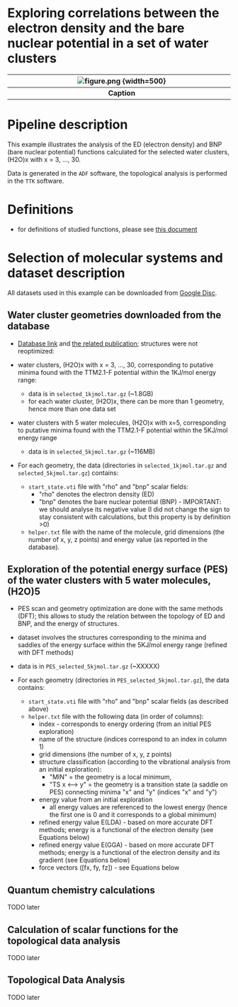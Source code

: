 # Exploring correlations between the electron density and the bare nuclear potential in a set of water clusters

| ![figure.png](screenshots/EXAMPLE/figure.png) {width=500}|
|:-:|
|<div style="width:500px"><b>Caption</b></div>|



# Pipeline description

This example illustrates the analysis of the ED (electron density) and BNP (bare nuclear potential) functions calculated for the selected water clusters, (H2O)x with x = 3, ..., 30.

Data is generated in the `ADF` software, the topological analysis is performed in the `TTK` software.


# Definitions

* for definitions of studied functions, please see [this document](definitions.md)


# Selection of molecular systems and dataset description

All datasets used in this example can be downloaded from [Google Disc](https://drive.google.com/drive/u/2/folders/1P1xhseed2snQC7HzYXxu5aY2XLeglGsQ).

## Water cluster geometries downloaded from the database

* [Database link](https://sites.uw.edu/wdbase/) and [the related publication](https://doi.org/10.1063/1.5128378); structures were not reoptimized:

* water clusters, (H2O)x with x = 3, ..., 30, corresponding to putative minima found with the TTM2.1-F potential within the 1KJ/mol energy range:
  * data is in `selected_1kjmol.tar.gz` (~1.8GB)
  * for each water cluster, (H2O)x, there can be more than 1 geometry, hence more than one data set

* water clusters with 5 water molecules, (H2O)x with x=5, corresponding to putative minima found with the TTM2.1-F potential within the 5KJ/mol energy range
  * data is in `selected_5kjmol.tar.gz` (~116MB)

* For each geometry, the data (directories in `selected_1kjmol.tar.gz` and `selected_5kjmol.tar.gz`) contains:
  * `start_state.vti` file with "rho" and "bnp" scalar fields:
    * "rho" denotes the electron density (ED)
    * "bnp" denotes the bare nuclear potential (BNP) - IMPORTANT: we should analyse its negative value (I did not change the sign to stay consistent with calculations, but this property is by definition >0)
  * `helper.txt` file with the name of the molecule, grid dimensions (the number of x, y, z points) and energy value (as reported in the database).


## Exploration of the potential energy surface (PES) of the water clusters with 5 water molecules, (H2O)5

* PES scan and geometry optimization are done with the same methods (DFT); this allows to study the relation between the topology of ED and BNP, and the energy of structures.

* dataset involves the structures corresponding to the minima and saddles of the energy surface within the 5KJ/mol energy range (refined with DFT methods)
* data is in `PES_selected_5kjmol.tar.gz` (~XXXXX)
* For each geometry (directories in `PES_selected_5kjmol.tar.gz`), the data contains:
  * `start_state.vti` file with "rho" and "bnp" scalar fields (as described above)
  * `helper.txt` file with the following data (in order of columns): 
    * index - corresponds to energy ordering (from an initial PES exploration)
    * name of the structure (indices correspond to an index in column 1)
    * grid dimensions (the number of x, y, z points)
    * structure classification (according to the vibrational analysis from an initial exploration):
      * "MIN" = the geometry is a local minimum, 
      * "TS x <--> y" = the geometry is a transition state (a saddle on PES) connecting minima "x" and "y" (indices "x" and "y")
    * energy value from an initial exploration
      * all energy values are referenced to the lowest energy (hence the first one is 0 and it corresponds to a global minimum)
    * refined energy value E(LDA) - based on more accurate DFT methods; energy is a functional of the electron density (see Equations below)
    * refined energy value E(GGA) - based on more accurate DFT methods; energy is a functional of the electron density and its gradient (see Equations below)
    * force vectors ([fx, fy, fz]) - see Equations below

  

## Quantum chemistry calculations

TODO later


## Calculation of scalar functions for the topological data analysis

TODO later

## Topological Data Analysis

TODO later


